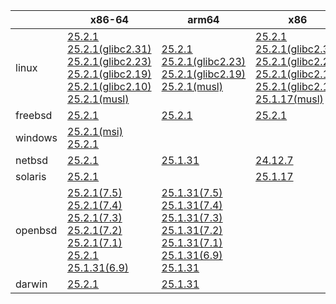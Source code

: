 ||x86-64|arm64|x86|armel|ppc64le|armv7|
| --- | --- | --- | --- | --- | --- | --- |
|linux|[25.2.1](https://github.com/roswell/sbcl_head/releases/download/25.2.1/sbcl-25.2.1-x86-64-linux-binary.tar.bz2)<br />[25.2.1(glibc2.31)](https://github.com/roswell/sbcl_head/releases/download/25.2.1/sbcl-25.2.1-x86-64-linux-glibc2.31-binary.tar.bz2)<br />[25.2.1(glibc2.23)](https://github.com/roswell/sbcl_head/releases/download/25.2.1/sbcl-25.2.1-x86-64-linux-glibc2.23-binary.tar.bz2)<br />[25.2.1(glibc2.19)](https://github.com/roswell/sbcl_head/releases/download/25.2.1/sbcl-25.2.1-x86-64-linux-glibc2.19-binary.tar.bz2)<br />[25.2.1(glibc2.10)](https://github.com/roswell/sbcl_head/releases/download/25.2.1/sbcl-25.2.1-x86-64-linux-glibc2.10-binary.tar.bz2)<br />[25.2.1(musl)](https://github.com/roswell/sbcl_head/releases/download/25.2.1/sbcl-25.2.1-x86-64-linux-musl-binary.tar.bz2)<br />|[25.2.1](https://github.com/roswell/sbcl_head/releases/download/25.2.1/sbcl-25.2.1-arm64-linux-binary.tar.bz2)<br />[25.2.1(glibc2.23)](https://github.com/roswell/sbcl_head/releases/download/25.2.1/sbcl-25.2.1-arm64-linux-glibc2.23-binary.tar.bz2)<br />[25.2.1(glibc2.19)](https://github.com/roswell/sbcl_head/releases/download/25.2.1/sbcl-25.2.1-arm64-linux-glibc2.19-binary.tar.bz2)<br />[25.2.1(musl)](https://github.com/roswell/sbcl_head/releases/download/25.2.1/sbcl-25.2.1-arm64-linux-musl-binary.tar.bz2)<br />|[25.2.1](https://github.com/roswell/sbcl_head/releases/download/25.2.1/sbcl-25.2.1-x86-linux-binary.tar.bz2)<br />[25.2.1(glibc2.31)](https://github.com/roswell/sbcl_head/releases/download/25.2.1/sbcl-25.2.1-x86-linux-glibc2.31-binary.tar.bz2)<br />[25.2.1(glibc2.23)](https://github.com/roswell/sbcl_head/releases/download/25.2.1/sbcl-25.2.1-x86-linux-glibc2.23-binary.tar.bz2)<br />[25.2.1(glibc2.19)](https://github.com/roswell/sbcl_head/releases/download/25.2.1/sbcl-25.2.1-x86-linux-glibc2.19-binary.tar.bz2)<br />[25.2.1(glibc2.10)](https://github.com/roswell/sbcl_head/releases/download/25.2.1/sbcl-25.2.1-x86-linux-glibc2.10-binary.tar.bz2)<br />[25.1.17(musl)](https://github.com/roswell/sbcl_head/releases/download/25.1.17/sbcl-25.1.17-x86-linux-musl-binary.tar.bz2)<br />|[25.1.17](https://github.com/roswell/sbcl_head/releases/download/25.1.17/sbcl-25.1.17-armel-linux-binary.tar.bz2)<br />|[25.1.31](https://github.com/roswell/sbcl_head/releases/download/25.1.31/sbcl-25.1.31-ppc64le-linux-binary.tar.bz2)<br />[25.1.31(glibc2.23)](https://github.com/roswell/sbcl_head/releases/download/25.1.31/sbcl-25.1.31-ppc64le-linux-glibc2.23-binary.tar.bz2)<br />[25.1.31(glibc2.19)](https://github.com/roswell/sbcl_head/releases/download/25.1.31/sbcl-25.1.31-ppc64le-linux-glibc2.19-binary.tar.bz2)<br />|[25.1.31](https://github.com/roswell/sbcl_head/releases/download/25.1.31/sbcl-25.1.31-armv7-linux-binary.tar.bz2)<br />|
|freebsd|[25.2.1](https://github.com/roswell/sbcl_head/releases/download/25.2.1/sbcl-25.2.1-x86-64-freebsd-binary.tar.bz2)<br />|[25.2.1](https://github.com/roswell/sbcl_head/releases/download/25.2.1/sbcl-25.2.1-arm64-freebsd-binary.tar.bz2)<br />|[25.2.1](https://github.com/roswell/sbcl_head/releases/download/25.2.1/sbcl-25.2.1-x86-freebsd-binary.tar.bz2)<br />||||
|windows|[25.2.1(msi)](https://github.com/roswell/sbcl_head/releases/download/25.2.1/sbcl-25.2.1-x86-64-windows-binary.msi)<br />[25.2.1](https://github.com/roswell/sbcl_head/releases/download/25.2.1/sbcl-25.2.1-x86-64-windows-binary.tar.bz2)<br />||||||
|netbsd|[25.2.1](https://github.com/roswell/sbcl_head/releases/download/25.2.1/sbcl-25.2.1-x86-64-netbsd-binary.tar.bz2)<br />|[25.1.31](https://github.com/roswell/sbcl_head/releases/download/25.1.31/sbcl-25.1.31-arm64-netbsd-binary.tar.bz2)<br />|[24.12.7](https://github.com/roswell/sbcl_head/releases/download/24.12.7/sbcl-24.12.7-x86-netbsd-binary.tar.bz2)<br />||||
|solaris|[25.2.1](https://github.com/roswell/sbcl_head/releases/download/25.2.1/sbcl-25.2.1-x86-64-solaris-binary.tar.bz2)<br />||[25.1.17](https://github.com/roswell/sbcl_head/releases/download/25.1.17/sbcl-25.1.17-x86-solaris-binary.tar.bz2)<br />||||
|openbsd|[25.2.1(7.5)](https://github.com/roswell/sbcl_head/releases/download/25.2.1/sbcl-25.2.1-x86-64-openbsd-7.5-binary.tar.bz2)<br />[25.2.1(7.4)](https://github.com/roswell/sbcl_head/releases/download/25.2.1/sbcl-25.2.1-x86-64-openbsd-7.4-binary.tar.bz2)<br />[25.2.1(7.3)](https://github.com/roswell/sbcl_head/releases/download/25.2.1/sbcl-25.2.1-x86-64-openbsd-7.3-binary.tar.bz2)<br />[25.2.1(7.2)](https://github.com/roswell/sbcl_head/releases/download/25.2.1/sbcl-25.2.1-x86-64-openbsd-7.2-binary.tar.bz2)<br />[25.2.1(7.1)](https://github.com/roswell/sbcl_head/releases/download/25.2.1/sbcl-25.2.1-x86-64-openbsd-7.1-binary.tar.bz2)<br />[25.2.1](https://github.com/roswell/sbcl_head/releases/download/25.2.1/sbcl-25.2.1-x86-64-openbsd-binary.tar.bz2)<br />[25.1.31(6.9)](https://github.com/roswell/sbcl_head/releases/download/25.1.31/sbcl-25.1.31-x86-64-openbsd-6.9-binary.tar.bz2)<br />|[25.1.31(7.5)](https://github.com/roswell/sbcl_head/releases/download/25.1.31/sbcl-25.1.31-arm64-openbsd-7.5-binary.tar.bz2)<br />[25.1.31(7.4)](https://github.com/roswell/sbcl_head/releases/download/25.1.31/sbcl-25.1.31-arm64-openbsd-7.4-binary.tar.bz2)<br />[25.1.31(7.3)](https://github.com/roswell/sbcl_head/releases/download/25.1.31/sbcl-25.1.31-arm64-openbsd-7.3-binary.tar.bz2)<br />[25.1.31(7.2)](https://github.com/roswell/sbcl_head/releases/download/25.1.31/sbcl-25.1.31-arm64-openbsd-7.2-binary.tar.bz2)<br />[25.1.31(7.1)](https://github.com/roswell/sbcl_head/releases/download/25.1.31/sbcl-25.1.31-arm64-openbsd-7.1-binary.tar.bz2)<br />[25.1.31(6.9)](https://github.com/roswell/sbcl_head/releases/download/25.1.31/sbcl-25.1.31-arm64-openbsd-6.9-binary.tar.bz2)<br />[25.1.31](https://github.com/roswell/sbcl_head/releases/download/25.1.31/sbcl-25.1.31-arm64-openbsd-binary.tar.bz2)<br />|||||
|darwin|[25.2.1](https://github.com/roswell/sbcl_head/releases/download/25.2.1/sbcl-25.2.1-x86-64-darwin-binary.tar.bz2)<br />|[25.1.31](https://github.com/roswell/sbcl_head/releases/download/25.1.31/sbcl-25.1.31-arm64-darwin-binary.tar.bz2)<br />|||||
